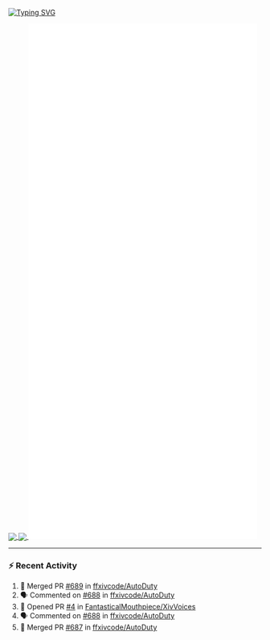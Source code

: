 [![Typing SVG](https://readme-typing-svg.demolab.com?font=Fira+Code&duration=1000&pause=1000&multiline=true&repeat=false&width=435&lines=Simon+Latusek+%7C+Gameplay+Engineer)](https://git.io/typing-svg)

<a href="https://github.com/anuraghazra/github-readme-stats">
  <img height=200 align="center" src="https://github-readme-stats.vercel.app/api?username=erdelf&theme=radical" />
</a>
<a href="https://github.com/anuraghazra/convoychat">
  <img height=200 align="center" src="https://streak-stats.demolab.com?user=erdelf&theme=radical&mode=weekly" />
</a>

<picture>
  <img src="/github-metrics.svg" alt="Metrics">
</picture>

---

### :zap: Recent Activity
<!--START_SECTION:activity-->
1. 🎉 Merged PR [#689](https://github.com/ffxivcode/AutoDuty/pull/689) in [ffxivcode/AutoDuty](https://github.com/ffxivcode/AutoDuty)
2. 🗣 Commented on [#688](https://github.com/ffxivcode/AutoDuty/issues/688#issuecomment-2519013321) in [ffxivcode/AutoDuty](https://github.com/ffxivcode/AutoDuty)
3. 💪 Opened PR [#4](https://github.com/FantasticalMouthpiece/XivVoices/pull/4) in [FantasticalMouthpiece/XivVoices](https://github.com/FantasticalMouthpiece/XivVoices)
4. 🗣 Commented on [#688](https://github.com/ffxivcode/AutoDuty/issues/688#issuecomment-2517727914) in [ffxivcode/AutoDuty](https://github.com/ffxivcode/AutoDuty)
5. 🎉 Merged PR [#687](https://github.com/ffxivcode/AutoDuty/pull/687) in [ffxivcode/AutoDuty](https://github.com/ffxivcode/AutoDuty)
<!--END_SECTION:activity-->

<!--
**erdelf/erdelf** is a ✨ _special_ ✨ repository because its `README.md` (this file) appears on your GitHub profile.

Here are some ideas to get you started:

- 🔭 I’m currently working on ...
- 🌱 I’m currently learning ...
- 👯 I’m looking to collaborate on ...
- 🤔 I’m looking for help with ...
- 💬 Ask me about ...
- 📫 How to reach me: ...
- 😄 Pronouns: ...
- ⚡ Fun fact: ...
-->
